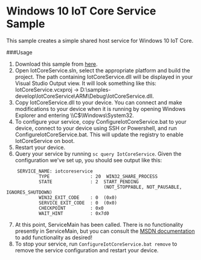 Windows 10 IoT Core Service Sample
==============
This sample creates a simple shared host service for Windows 10 IoT Core.

###Usage
1. Download this sample from [here](https://github.com/ms-iot/samples/archive/develop.zip).
2. Open IotCoreService.sln, select the appropriate platform and build the project.  The path containing IotCoreService.dll will be displayed in your Visual Studio Output view.  It will look something like this: IotCoreService.vcxproj -> D:\samples-develop\IotCoreService\ARM\Debug\IotCoreService.dll.
3. Copy IotCoreService.dll to your device.  You can connect and make modifications to your device when it is running by opening Windows Explorer and entering \\<IP address or device name>\C$\Windows\System32.
4. To configure your service, copy ConfigureIotCoreService.bat to your device, connect to your device using SSH or Powershell, and run ConfigureIotCoreService.bat.  This will update the registry to enable IotCoreService on boot.
5. Restart your device.
6. Query your service by running `sc query IotCoreService`.  Given the configuration we've set up, you should see output like this:

```
    SERVICE_NAME: iotcoreservice
            TYPE               : 20  WIN32_SHARE_PROCESS
            STATE              : 2  START_PENDING
                                    (NOT_STOPPABLE, NOT_PAUSABLE, IGNORES_SHUTDOWN)
            WIN32_EXIT_CODE    : 0  (0x0)
            SERVICE_EXIT_CODE  : 0  (0x0)
            CHECKPOINT         : 0x0
            WAIT_HINT          : 0x7d0
```

7. At this point, ServiceMain has been called.  There is no functionality presently in ServiceMain, but you can consult the [MSDN documentation](https://msdn.microsoft.com/en-us/library/windows/desktop/ms687414(v=vs.85).aspx) to add functionality as desired!
8. To stop your service, run `ConfigureIotCoreService.bat remove` to remove the service configuration and restart your device.
